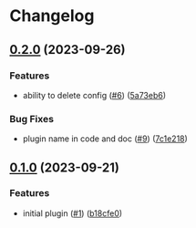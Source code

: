 # Changelog

## [0.2.0](https://github.com/statnett/vault-plugin-auth-jwt-auto-roles/compare/v0.1.0...v0.2.0) (2023-09-26)


### Features

* ability to delete config ([#6](https://github.com/statnett/vault-plugin-auth-jwt-auto-roles/issues/6)) ([5a73eb6](https://github.com/statnett/vault-plugin-auth-jwt-auto-roles/commit/5a73eb6ab8d72655669b58d130ee220e4bdff56f))


### Bug Fixes

* plugin name in code and doc ([#9](https://github.com/statnett/vault-plugin-auth-jwt-auto-roles/issues/9)) ([7c1e218](https://github.com/statnett/vault-plugin-auth-jwt-auto-roles/commit/7c1e218aece02399f6c58eef68e83a74f3558ff1))

## [0.1.0](https://github.com/statnett/vault-plugin-auth-jwt-auto-roles/compare/v0.0.0...v0.1.0) (2023-09-21)


### Features

* initial plugin ([#1](https://github.com/statnett/vault-plugin-auth-jwt-auto-roles/issues/1)) ([b18cfe0](https://github.com/statnett/vault-plugin-auth-jwt-auto-roles/commit/b18cfe07c6129e011b85ac680f60f2c02d328dbb))
